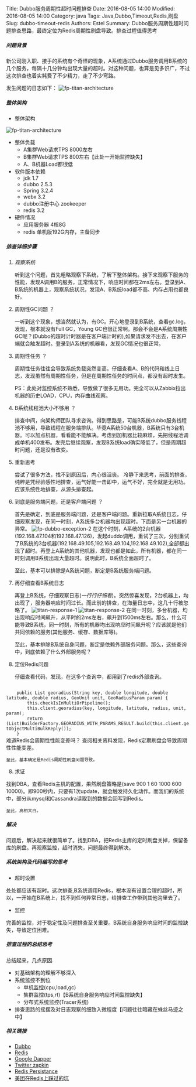 Title: Dubbo服务周期性超时问题排查
Date: 2016-08-05 14:00
Modified: 2016-08-05 14:00
Category: java
Tags: Java,Dubbo,Timeout,Redis,刷盘 
Slug: dubbo-timeout-redis
Authors: Estel
Summary: Dubbo服务周期性超时问题排查思路，最终定位为Redis周期性刷盘导致。排查过程值得思考

##### 问题背景
新公司刚入职、接手的系统有个奇怪的现象，A系统通过Dubbo服务调用B系统的几个服务，每隔十几分钟均出现大量的超时。对这种问题，也算是见多识广，不过这次排查也着实耗费了不少精力，走了不少弯路。

发生问题的日志如下：
	![fp-titan-architecture](https://obe6rxjoq.qnssl.com/fp-dubbo-exception-1.png "A系统异常1")
##### 整体架构
- 整体架构

![fp-titan-architecture](https://obe6rxjoq.qnssl.com/fp-titan-architecture.png "系统整体架构")

- 整体负载
	- A集群Web请求TPS 8000左右
	- B集群Web请求TPS 800左右【此处一开始监控缺失】 
	- A、B机器Load都很低	
- 软件版本依赖
	- jdk 1.7
	- dubbo 2.5.3
	- Spring 3.2.4
	- webx 3.2
	- dubbo注册中心 zookeeper
	- redis 3.2 	
- 硬件情况
	- 应用服务器 4核8G
	- redis 单机版192G内存，主备同步 

##### 排查详细步骤
1. *观察系统*

	听到这个问题，首先粗略观察下系统，了解下整体架构。接下来观察下服务的性能，发现A调用B的服务，正常情况下，响应时间都在2ms左右。登录到A、B系统的机器上，观察系统状况，发现A、B系统load都不高、内存占用也都良好。
2. 周期性GC问题 ？

	一听到这个现象，想当然就认为，有GC。开心地登录到B系统，查看gc.log，发现，根本就没有Full GC，Young GC也很正常啊。那会不会是A系统周期性GC呢？(Dubbo的超时计时器是在客户端计时的),如果请求发不出去，在客户端就会触发超时。登录到A系统的机器看，发现GC情况也很正常。
	
3. 周期性任务 ？

	周期性任务往往会导致系统负载突然变高。仔细查看A、B的代码和线上日志，发现虽然有周期性任务，但是在周期性任务的时间点，都没有超时发生。
	
	PS：此处对监控系统不熟悉，导致做了很多无用功。完全可以从Zabbix拉出机器的历史LOAD，CPU，内存曲线观察。
	
4. B系统线程池大小不够用 ？
	
	排查中间，向架构师团队寻求咨询。得到思路是，可能B系统dubbo服务线程池不够用，导致线程在服务端排队。毕竟A系统50台机器，B系统只有3台机器。可以加点机器，看看能不能解决。考虑到加机器比较麻烦，先把线程池调成单机400发布。发完后继续观察，发现B系统load确实降低了，但是周期超时问题，还是没有改变。
		
5. 重新思考

	尝试了很多方法，找不到原因后，内心很沮丧。 冷静下来思考，前面的排查，纯粹是凭经验感性地排查，运气好能一击即中，运气不好，完全就是无用功。应该系统性地排查，从源头排查起。

6. 到底是服务端问题，还是客户端问题 ？
	
	首先是确定，到底是服务端问题，还是客户端问题。重新拉取A系统日志，仔细观察发现，在同一时刻，A系统多台机器均出现超时。下面是另一台机器的异常。
	![fp-dubbo-exception-2](https://obe6rxjoq.qnssl.com/fp-dubbo-exception-2.png "A系统异常2")
	在这个时刻，A系统的2台机器(192.168.47.104和192.168.47.126)，发起duddo调用，重试了三次，分别重试了B系统的3台机器(192.168.49.105,192.168.49.104,192.168.49.102),全部都出现了超时。再登上A系统的其他机器，发现也都是如此，所有机器，都在同一时刻调用B系统出现大量超时。说明此时，B系统全面超时了。
	
	至此，基本可以排除是A系统问题，断定是B系统服务端问题。

6. 再仔细查看B系统日志
	
	再登上B系统，仔细观察日志(*一行行仔细看*)。突然惊喜发现，2台机器上，均出现了，服务器响应时间过长。而此前的排查，在海量日志中，这几十行被忽略了。
	![titan-response-1](https://obe6rxjoq.qnssl.com/titan-response-1.png "B响应时间异常1")
	![titan-response-2](https://obe6rxjoq.qnssl.com/titan-response-2.png "B响应时间异常2")
	在同一时刻，多台机器，均出现响应时间飙升，从平时的2ms左右，飙升到1500ms左右。那么，什么可能导致B系统，同一时刻，所有的机器均出现响应时间飙升呢？应该就是他们共同依赖的服务(其他服务、缓存、数据库等)。
	
	至此，基本排除B系统自身问题，断定是依赖外部服务问题。那么，这些查询中，到底依赖了什么外部服务呢？
7. 定位Redis问题
	
	仔细查看代码，发现，在这多个查询中，都用到了redis外部查询。
<code>
    public List<GeoRadiusResponse> georadius(String key, double longitude, double latitude, double radius, GeoUnit unit, GeoRadiusParam param) {
        this.checkIsInMultiOrPipeline();
        this.client.georadius(key, longitude, latitude, radius, unit, param);
        return (List)BuilderFactory.GEORADIUS_WITH_PARAMS_RESULT.build(this.client.getObjectMultiBulkReply());
    }
</code>
	难道Redis会周期性性能变差吗？ 查阅相关资料发现，Redis定期刷盘会导致周期性性能变差。
	
	至此，基本确定是Redis周期性刷盘问题导致。
8. 求证
 
 找到DBA，查看Redis主机的配置，果然刷盘策略是(save 900 1 60 1000 600 10000)。即900秒内，只要有1次update，就会触发持久化动作。而我们的系统中，部分从mysql和Cassandra读取到的数据会回写到Redis。
 	
 	至此，真相大白。

##### 解决
问题后，解决起来就很简单了。找到DBA，把Redis主库的定时刷盘关掉，保留备库的刷盘。再观察监控，超时消失，问题最终得到解决。

##### 系统架构及代码编写的思考
- 超时设置

处处都应该有超时。这次排查,B系统调用Redis，根本没有设置合理的超时，所以，一开始在B系统上，找不到任何异常日志，给排查工作带到其他沟里去了。

- 监控

完善的监控，对于稳定性及问题排查至关重要。B系统自身服务响应时间的监控缺失，导致定位困难。

##### 排查过程的总结思考
总结起来，几点原因.

- 对基础架构的理解不够深入
- 系统监控不到位
	- 单机监控(cpu,load,gc)
	- 集群监控(tps,rt)【B系统自身服务响应时间监控缺失】
	- 分布式系统监控(Tracer系统)
- 排查思路的摇摆及对日志观察的细致入微程度【问题往往暗藏在蛛丝马迹之中】

##### 相关链接
- [Dubbo](https://github.com/alibaba/dubbo)
- [Redis](http://redis.io)
- [Google Dapper](http://research.google.com/pubs/pub36356.html)
- [Twitter zapkin](https://github.com/openzipkin/zipkin)
- [Redis Persistance](http://redis.io/topics/persistence)
- [美团在Redis上踩过的坑](https://www.google.co.jp/webhp?sourceid=chrome-instant&ion=1&espv=2&ie=UTF-8#q=%E7%BE%8E%E5%9B%A2+redis+%E5%9D%91)